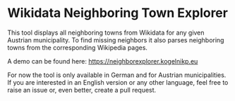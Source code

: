 # Wikidata Neighboring Town Explorer

This tool displays all neighboring towns from Wikidata for any given Austrian municipality. To find missing neighbors it also parses neighboring towns from the corresponding Wikipedia pages.

A demo can be found here:
https://neighborexplorer.kogelnikp.eu

For now the tool is only available in German and for Austrian municipalities.
If you are interested in an English version or any other language, feel free to raise an issue or, even better, create a pull request.
